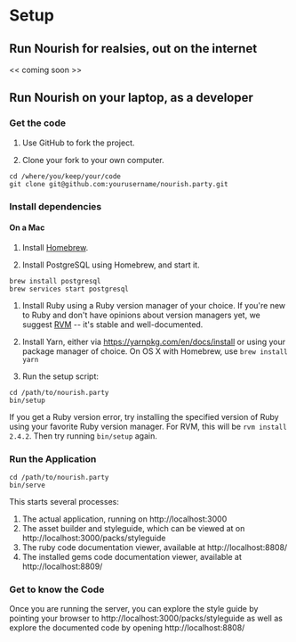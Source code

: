 # Setup

## Run Nourish for realsies, out on the internet

<< coming soon >>

## Run Nourish on your laptop, as a developer

### Get the code

1. Use GitHub to fork the project.

1. Clone your fork to your own computer.

 ```
 cd /where/you/keep/your/code
 git clone git@github.com:yourusername/nourish.party.git
 ```

### Install dependencies

#### On a Mac

1. Install [Homebrew](https://brew.sh).

1. Install PostgreSQL using Homebrew, and start it.

```
brew install postgresql
brew services start postgresql
```

1. Install Ruby using a Ruby version manager of your choice. If you're new to
 Ruby and don't have opinions about version managers yet, we suggest
 [RVM](https://rvm.io) -- it's stable and well-documented.

1. Install Yarn, either via https://yarnpkg.com/en/docs/install or using your package manager of choice. On OS X with Homebrew, use `brew install yarn`
1. Run the setup script:

 ```
 cd /path/to/nourish.party
 bin/setup
 ```

 If you get a Ruby version error, try installing the specified version of Ruby
 using your favorite Ruby version manager. For RVM, this will be
 `rvm install 2.4.2`. Then try running `bin/setup` again.

### Run the Application
```
cd /path/to/nourish.party
bin/serve
```
This starts several processes:

1. The actual application, running on http://localhost:3000
1. The asset builder and styleguide, which can be viewed at on http://localhost:3000/packs/styleguide
1. The ruby code documentation viewer, available at http://localhost:8808/
1. The installed gems code documentation viewer, available at http://localhost:8809/

### Get to know the Code

Once you are running the server, you can explore the style guide by pointing your browser to http://localhost:3000/packs/styleguide as well as explore the documented code by opening http://localhost:8808/

